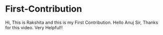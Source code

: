 # First-Contribution
Hi, This is Rakshita and this is my  First Contribution.
Hello Anuj Sir, Thanks for this video. 
Very Helpful!!
